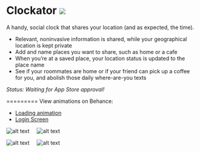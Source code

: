 Clockator    <img src = http://imgur.com/cBynclA.png>
=========
A handy, social clock that shares your location (and as expected, the time). 
- Relevant, noninvasive information is shared, while your geographical location is kept private
- Add and name places you want to share, such as home or a cafe
- When you’re at a saved place, your location status is updated to the place name
- See if your roommates are home or if your friend can pick up a coffee for you, and abolish those daily where-are-you   texts

*Status: Waiting for App Store approval!*

=========
View animations on Behance:
- <a href = "https://www.behance.net/gallery/Clockator/13858317"> Loading animation</a> <br/>
- <a href = "http://bit.ly/1hc0fPG"> Login Screen</a>


![alt text](http://imgur.com/PfQwX16.png "Welcome screen") &nbsp;&nbsp;&nbsp; ![alt text](http://imgur.com/OYTVdMq.png "Home screen") 

![alt text](http://imgur.com/ob22ku9.png "Settings") &nbsp;&nbsp;&nbsp; ![alt text](http://imgur.com/UQXxtHA.png "Map screen")
